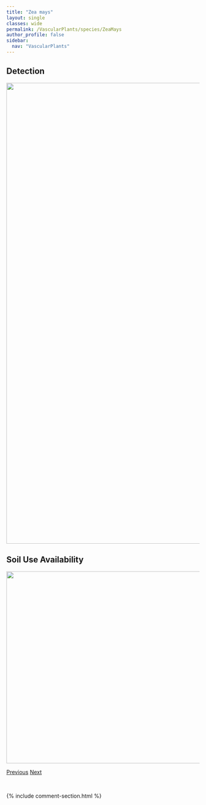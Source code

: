 ```yaml
---
title: "Zea mays"
layout: single
classes: wide
permalink: /VascularPlants/species/ZeaMays
author_profile: false
sidebar:
  nav: "VascularPlants"
---
```


<h2>Detection</h2>

<a href="https://drive.google.com/uc?export=view&id=1yopKI1qs4qga8iiwVG6aaxIL1bRdYbD2">
<img src="https://drive.google.com/uc?export=view&id=1yopKI1qs4qga8iiwVG6aaxIL1bRdYbD2" height = "1200" width = "800">
</a>


<h2>Soil Use Availability</h2>

<a href="https://drive.google.com/uc?export=view&id=1b8pPw-8OUcgjoQh0IVdgwYbOmJbv2-XP">
<img src="https://drive.google.com/uc?export=view&id=1b8pPw-8OUcgjoQh0IVdgwYbOmJbv2-XP" height = "500" width = "1000">
</a>


<a href="/DevelopmentWebsite/VascularPlants/species/XerophyllumTenax" class="pagination--pager" title="Xerophyllum tenax">Previous</a> <a href="/DevelopmentWebsite/VascularPlants/species/ZiziaAptera" class="pagination--pager" title="Zizia aptera">Next</a>

<p>&nbsp;</p>

{% include comment-section.html %}

